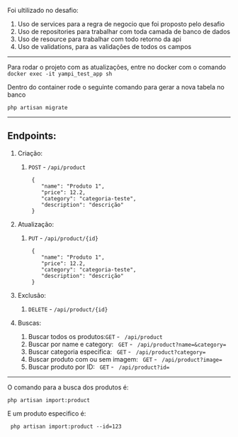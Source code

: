 Foi ultilizado no desafio:
1) Uso de services para a regra de negocio que foi proposto pelo desafio
2) Uso de repositories para trabalhar com toda camada de banco de dados
3) Uso de resource para trabalhar com todo retorno da api
4)  Uso de validations, para as validações de todos os campos 

***

Para rodar o projeto com as atualizações, entre no docker com o comando ```docker exec -it yampi_test_app sh ```

Dentro do container rode o seguinte comando para gerar a nova tabela no banco

``` php artisan migrate ```

***



## Endpoints:

1) Criação:
    1) ```POST``` - ```/api/product```
         ```
          {
             "name": "Produto 1",
             "price": 12.2,
             "category": "categoria-teste",
             "description": "descrição"
          }
         ``` 

2) Atualização: 
    1) ```PUT``` - ```/api/product/{id}```
         ```
          {
             "name": "Produto 1",
             "price": 12.2,
             "category": "categoria-teste",
             "description": "descrição"
          }
         ``` 


3) Exclusão:
   1)  ```DELETE``` - ```/api/product/{id}```


4) Buscas:
   1) Buscar todos os produtos:```GET``` - ``` /api/product```
   2) Buscar por name e category: ``` GET``` - ``` /api/product?name=&category=``` 
   3) Buscar categoria especifica: ``` GET``` - ``` /api/product?category=``` 
   4) Buscar produto com ou sem imagem: ``` GET``` - ``` /api/product?image=``` 
   5) Buscar produto por ID: ``` GET``` - ``` /api/product?id=``` 

***

O comando para a busca dos produtos é:

``` php artisan import:product ```

E um produto especifico é:

``` php artisan import:product --id=123```
